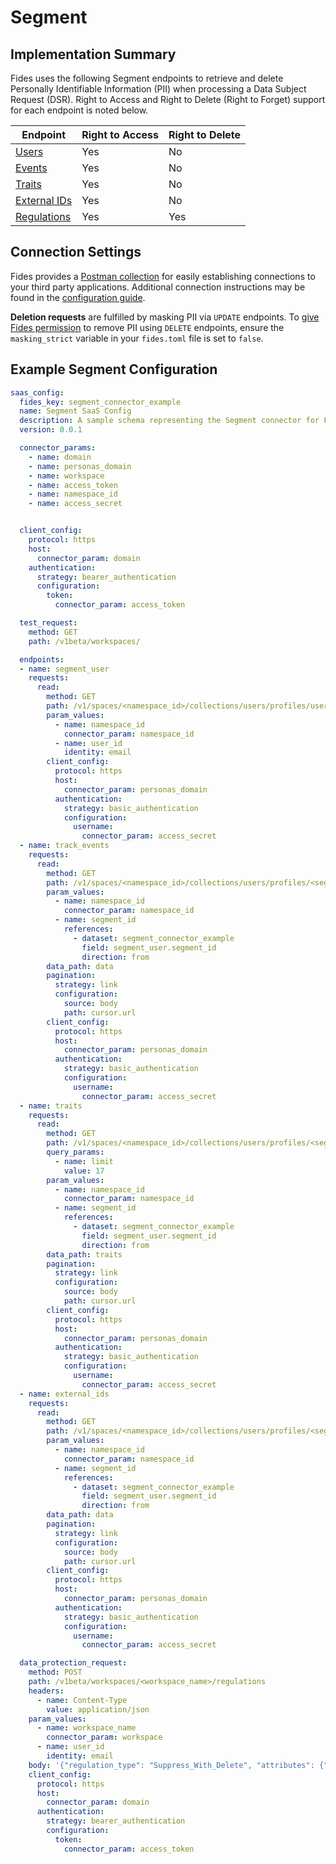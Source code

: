 
# Segment

## Implementation Summary
Fides uses the following Segment endpoints to retrieve and delete Personally Identifiable Information (PII) when processing a Data Subject Request (DSR). Right to Access and Right to Delete (Right to Forget) support for each endpoint is noted below.

|Endpoint | Right to Access | Right to Delete |
|----|----|----|
|[Users](https://segment.com/docs/personas/profile-api/#api-reference) | Yes | No |
|[Events](https://segment.com/docs/personas/profile-api/#api-reference) | Yes | No |
|[Traits](https://segment.com/docs/personas/profile-api/#api-reference) | Yes | No |
|[External IDs](https://segment.com/docs/personas/profile-api/#api-reference) | Yes | No |
|[Regulations](https://segment.com/docs/privacy/user-deletion-and-suppression/#overview) | Yes | Yes |

## Connection Settings
Fides provides a [Postman collection](../../development/postman/using_postman.md) for easily establishing connections to your third party applications. Additional connection instructions may be found in the [configuration guide](../saas_config.md).

**Deletion requests** are fulfilled by masking PII via `UPDATE` endpoints. To [give Fides permission](../../installation/configuration.md#configuration-variable-reference) to remove PII using `DELETE` endpoints, ensure the `masking_strict` variable in your `fides.toml` file is set to `false`. 

## Example Segment Configuration
```yaml
saas_config:
  fides_key: segment_connector_example
  name: Segment SaaS Config
  description: A sample schema representing the Segment connector for Fides
  version: 0.0.1

  connector_params:
    - name: domain
    - name: personas_domain
    - name: workspace
    - name: access_token
    - name: namespace_id
    - name: access_secret


  client_config:
    protocol: https
    host:
      connector_param: domain
    authentication:
      strategy: bearer_authentication
      configuration:
        token:
          connector_param: access_token

  test_request:
    method: GET
    path: /v1beta/workspaces/

  endpoints:
  - name: segment_user
    requests:
      read:
        method: GET
        path: /v1/spaces/<namespace_id>/collections/users/profiles/user_id:<user_id>/metadata
        param_values:
          - name: namespace_id
            connector_param: namespace_id
          - name: user_id
            identity: email
        client_config:
          protocol: https
          host:
            connector_param: personas_domain
          authentication:
            strategy: basic_authentication
            configuration:
              username:
                connector_param: access_secret
  - name: track_events
    requests:
      read:
        method: GET
        path: /v1/spaces/<namespace_id>/collections/users/profiles/<segment_id>/events
        param_values:
          - name: namespace_id
            connector_param: namespace_id
          - name: segment_id
            references:
              - dataset: segment_connector_example
                field: segment_user.segment_id
                direction: from
        data_path: data
        pagination:
          strategy: link
          configuration:
            source: body
            path: cursor.url
        client_config:
          protocol: https
          host:
            connector_param: personas_domain
          authentication:
            strategy: basic_authentication
            configuration:
              username:
                connector_param: access_secret
  - name: traits
    requests:
      read:
        method: GET
        path: /v1/spaces/<namespace_id>/collections/users/profiles/<segment_id>/traits
        query_params:
          - name: limit
            value: 17
        param_values:
          - name: namespace_id
            connector_param: namespace_id
          - name: segment_id
            references:
              - dataset: segment_connector_example
                field: segment_user.segment_id
                direction: from
        data_path: traits
        pagination:
          strategy: link
          configuration:
            source: body
            path: cursor.url
        client_config:
          protocol: https
          host:
            connector_param: personas_domain
          authentication:
            strategy: basic_authentication
            configuration:
              username:
                connector_param: access_secret
  - name: external_ids
    requests:
      read:
        method: GET
        path: /v1/spaces/<namespace_id>/collections/users/profiles/<segment_id>/external_ids
        param_values:
          - name: namespace_id
            connector_param: namespace_id
          - name: segment_id
            references:
              - dataset: segment_connector_example
                field: segment_user.segment_id
                direction: from
        data_path: data
        pagination:
          strategy: link
          configuration:
            source: body
            path: cursor.url
        client_config:
          protocol: https
          host:
            connector_param: personas_domain
          authentication:
            strategy: basic_authentication
            configuration:
              username:
                connector_param: access_secret

  data_protection_request:
    method: POST
    path: /v1beta/workspaces/<workspace_name>/regulations
    headers:
      - name: Content-Type
        value: application/json
    param_values:
      - name: workspace_name
        connector_param: workspace
      - name: user_id
        identity: email
    body: '{"regulation_type": "Suppress_With_Delete", "attributes": {"name": "userId", "values": ["<user_id>"]}}'
    client_config:
      protocol: https
      host:
        connector_param: domain
      authentication:
        strategy: bearer_authentication
        configuration:
          token:
            connector_param: access_token
```
